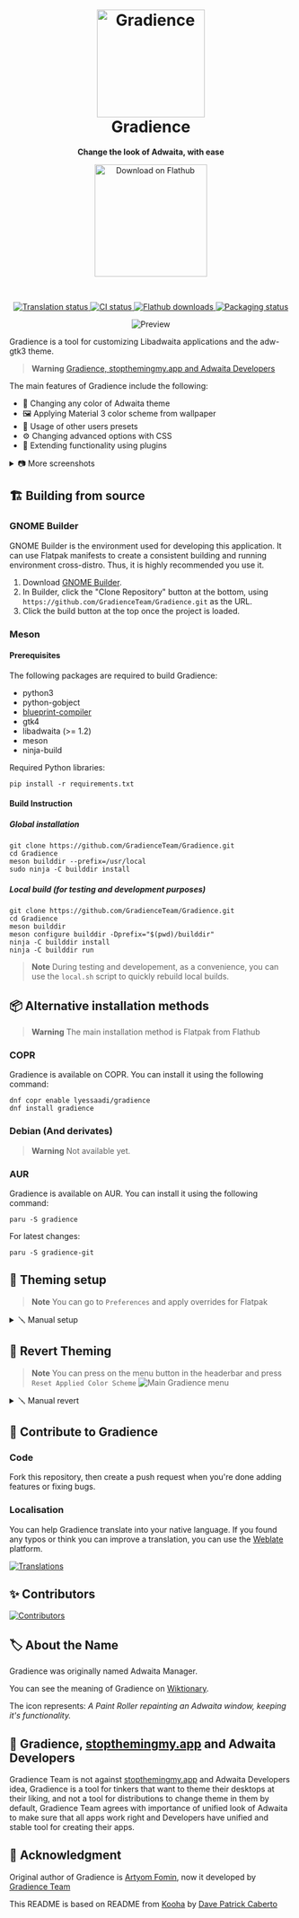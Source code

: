 <h1 align="center">
  <img src="data/icons/hicolor/scalable/apps/com.github.GradienceTeam.Gradience.svg" alt="Gradience" width="192" height="192"/>
  <br>
  Gradience
</h1>

<p align="center">
  <strong>Change the look of Adwaita, with ease</strong>
</p>

<p align="center">
  <a href="https://flathub.org/apps/details/com.github.GradienceTeam.Gradience">
    <img width="200" alt="Download on Flathub" src="https://flathub.org/assets/badges/flathub-badge-i-en.svg"/>
  </a>
  <br>
</p>

<br>

<p align="center">
  <a href="https://hosted.weblate.org/engage/GradienceTeam">
    <img alt="Translation status" src="https://hosted.weblate.org/widgets/GradienceTeam/-/svg-badge.svg"/>
  </a>
  <a href="https://github.com/GradienceTeam/Gradience/actions/workflows/CI.yml">
    <img alt="CI status" src="https://github.com/GradienceTeam/Gradience/actions/workflows/CI.yml/badge.svg"/>
  </a>
  <a href="https://flathub.org/apps/details/com.github.GradienceTeam.Gradience">
    <img alt="Flathub downloads" src="https://img.shields.io/badge/dynamic/json?color=informational&label=downloads&logo=flathub&logoColor=white&query=%24.installs_total&url=https%3A%2F%2Fflathub.org%2Fapi%2Fv2%2Fstats%2Fcom.github.GradienceTeam.Gradience"/>
  </a>
  <a href="https://repology.org/project/gradience/versions">
    <img alt="Packaging status" src="https://repology.org/badge/tiny-repos/gradience.svg">
  </a>
</p>

<p align="center">
  <img src="https://github.com/GradienceTeam/Design/raw/main/Covers/preview.png" alt="Preview"/>
</p>

Gradience is a tool for customizing Libadwaita applications and the adw-gtk3 theme.

> **Warning**
> [Gradience, stopthemingmy.app and Adwaita Developers](#gradience-stopthemingmyapp-and-adwaita-developers)

The main features of Gradience include the following:

* 🎨️ Changing any color of Adwaita theme
* 🖼️ Applying Material 3 color scheme from wallpaper
* 🎁️ Usage of other users presets
* ⚙️ Changing advanced options with CSS
* 🧩️ Extending functionality using plugins

<details>
  <summary>📷️ More screenshots</summary>
  
  ![Monet Tab](https://github.com/GradienceTeam/Design/raw/main/Screenshots/monet_purple.png)
  
  ![Proof of Work](https://github.com/GradienceTeam/Design/raw/main/Screenshots/proof_purple.png)
</details>


## 🏗️ Building from source

### GNOME Builder

GNOME Builder is the environment used for developing this application.
It can use Flatpak manifests to create a consistent building and running
environment cross-distro. Thus, it is highly recommended you use it.

1. Download [GNOME Builder](https://flathub.org/apps/details/org.gnome.Builder).
2. In Builder, click the "Clone Repository" button at the bottom, using `https://github.com/GradienceTeam/Gradience.git` as the URL.
3. Click the build button at the top once the project is loaded.

### Meson

#### Prerequisites

The following packages are required to build Gradience:

* python3
* python-gobject
* [blueprint-compiler](https://jwestman.pages.gitlab.gnome.org/blueprint-compiler/setup.html)
* gtk4
* libadwaita (>= 1.2)
* meson
* ninja-build

Required Python libraries:

```shell
pip install -r requirements.txt
```

#### Build Instruction

##### Global installation

```shell
git clone https://github.com/GradienceTeam/Gradience.git
cd Gradience
meson builddir --prefix=/usr/local
sudo ninja -C builddir install
```

##### Local build (for testing and development purposes)

```shell
git clone https://github.com/GradienceTeam/Gradience.git
cd Gradience
meson builddir
meson configure builddir -Dprefix="$(pwd)/builddir"
ninja -C builddir install
ninja -C builddir run
```

> **Note** 
> During testing and developement, as a convenience, you can use the `local.sh` script to quickly rebuild local builds.


## 📦️ Alternative installation methods

> **Warning**
> The main installation method is Flatpak from Flathub

### COPR 

Gradience is available on COPR. You can install it using the following command:

```shell
dnf copr enable lyessaadi/gradience
dnf install gradience
```

### Debian (And derivates)

> **Warning**
> Not available yet.

### AUR 

Gradience is available on AUR. You can install it using the following command:

```shell
paru -S gradience
```

For latest changes:

```shell
paru -S gradience-git
```


## 🎨️ Theming setup

> **Note** 
> You can go to `Preferences` and apply overrides for Flatpak

<details>
  <summary>🪛️ Manual setup</summary>

### Libadwaita applications

No additional setup is required for native Libadwaita applications.

For Flatpak Libadwaita applications, you need to override their permissions:

- Run `sudo flatpak override --filesystem=xdg-config/gtk-4.0` or
- Use [Flatseal](https://github.com/tchx84/Flatseal) and adding `xdg-config/gtk-4.0` to **Other files** in the **Filesystem** section of **All Applications**

### Vanilla GTK 4 applications

Use [this guide](https://github.com/lassekongo83/adw-gtk3/blob/main/gtk4.md) to theme vanilla GTK 4 applications.

### GTK 3 applications

- Install and apply the [adw-gtk3](https://github.com/lassekongo83/adw-gtk3#readme) theme (don't forget to install the Flatpak package!)
- For Flatpak applications, you need to override their permissions:
  - Run `sudo flatpak override --filesystem=xdg-config/gtk-3.0` or
  - Use [Flatseal](https://github.com/tchx84/Flatseal) and adding `xdg-config/gtk-3.0` to **Other files** in the **Filesystem** section of **All Applications**

</details>

## 🔄 Revert Theming

> **Note** 
> You can press on the menu button in the headerbar and press `Reset Applied Color Scheme`
> ![Main Gradience menu](https://raw.githubusercontent.com/GradienceTeam/Design/main/Screenshots/hamburger_menu.png)

<details>
  <summary>🪛️ Manual revert</summary>

### Remove GTK 3 and GTK 4 configs

- Run `rm -rf .config/gtk-4.0 .config/gtk-3.0`

### Remove adw-gtk3 theme

- Run `flatpak uninstall adw-gtk3` to remove Flatpak adw-gtk3 theme
- Run `rm -rf .themes/adw-gtk3 .themes/adw-gtk3-dark .local/share/themes/adw-gtk3 .local/share/themes/adw-gtk3-dark` to remove local adw-gtk3 theme

### Reset Flatpak overrides

- Run `sudo flatpak override --reset`

> **Warning**
> This will reset all Flatpak overrides, such as Firefox Wayland override

</details>


## 🙌 Contribute to Gradience 

### Code
Fork this repository, then create a push request when you're done adding features or fixing bugs.

### Localisation 

You can help Gradience translate into your native language. If you found any typos
or think you can improve a translation, you can use the [Weblate](https://hosted.weblate.org/engage/GradienceTeam) platform.

[![Translations](https://hosted.weblate.org/widgets/GradienceTeam/-/gradience/287x66-white.png)](https://hosted.weblate.org/engage/GradienceTeam/)

## ✨️ Contributors

[![Contributors](https://contrib.rocks/image?repo=GradienceTeam/Gradience)](https://github.com/GradienceTeam/Gradience/graphs/contributors)


## 🏷️ About the Name

Gradience was originally named Adwaita Manager.

You can see the meaning of Gradience on [Wiktionary](https://en.wiktionary.org/wiki/gradience).

The icon represents: _A Paint Roller repainting an Adwaita window, keeping it's functionality._


## 🌱️ Gradience, [stopthemingmy.app](https://stopthemingmy.app) and Adwaita Developers

Gradience Team is not against [stopthemingmy.app](https://stopthemingmy.app) and Adwaita Developers idea, Gradience is a tool for tinkers that want to theme their desktops at their liking, and not a tool for distributions to change theme in them by default, Gradience Team agrees with importance of unified look of Adwaita to make sure that all apps work right and Developers have unified and stable tool for creating their apps.


## 💝 Acknowledgment

Original author of Gradience is [Artyom Fomin](https://github.com/ArtyIF), now it developed by [Gradience Team](https://github.com/GradienceTeam)

This README is based on README from [Kooha](https://github.com/SeaDve/Kooha) by [Dave Patrick Caberto](https://github.com/SeaDve)
